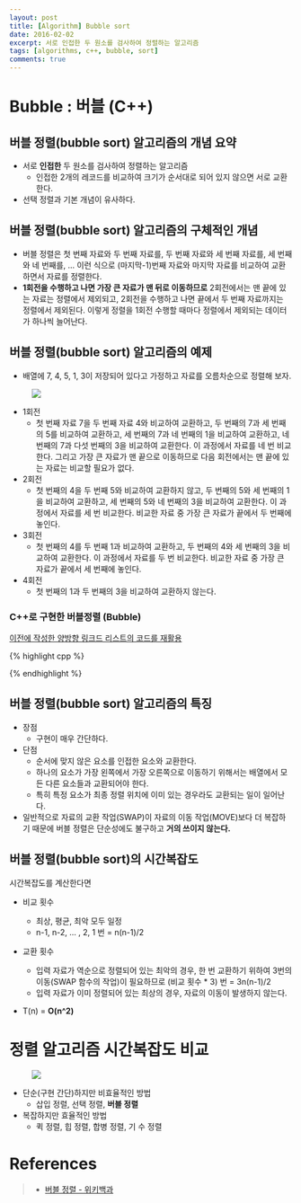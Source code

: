 ```yaml
---
layout: post
title: [Algorithm] Bubble sort
date: 2016-02-02
excerpt: 서로 인접한 두 원소를 검사하여 정렬하는 알고리즘
tags: [algorithms, c++, bubble, sort]
comments: true
---
```


# Bubble : 버블 (C++)

## 버블 정렬(bubble sort) 알고리즘의 개념 요약
* 서로 **인접한** 두 원소를 검사하여 정렬하는 알고리즘
  * 인접한 2개의 레코드를 비교하여 크기가 순서대로 되어 있지 않으면 서로 교환한다.
* 선택 정렬과 기본 개념이 유사하다.


## 버블 정렬(bubble sort) 알고리즘의 구체적인 개념
* 버블 정렬은 첫 번째 자료와 두 번째 자료를, 두 번째 자료와 세 번째 자료를, 세 번째와 네 번째를, ... 이런 식으로 (마지막-1)번째 자료와 마지막 자료를 비교하여 교환하면서 자료를 정렬한다.
* **1회전을 수행하고 나면 가장 큰 자료가 맨 뒤로 이동하므로** 2회전에서는 맨 끝에 있는 자료는 정렬에서 제외되고, 2회전을 수행하고 나면 끝에서 두 번째 자료까지는 정렬에서 제외된다. 이렇게 정렬을 1회전 수행할 때마다 정렬에서 제외되는 데이터가 하나씩 늘어난다.


## 버블 정렬(bubble sort) 알고리즘의 예제
* 배열에 7, 4, 5, 1, 3이 저장되어 있다고 가정하고 자료를 오름차순으로 정렬해 보자.
<figure>
	<img src="/images/algorithms/bubble-sort/bubble-sort.png">
</figure>

* 1회전
  * 첫 번째 자료 7을 두 번째 자료 4와 비교하여 교환하고, 두 번째의 7과 세 번째의 5를 비교하여 교환하고, 세 번째의 7과 네 번째의 1을 비교하여 교환하고, 네 번째의 7과 다섯 번째의 3을 비교하여 교환한다. 이 과정에서 자료를 네 번 비교한다. 그리고 가장 큰 자료가 맨 끝으로 이동하므로 다음 회전에서는 맨 끝에 있는 자료는 비교할 필요가 없다.
* 2회전
  * 첫 번째의 4을 두 번째 5와 비교하여 교환하지 않고, 두 번째의 5와 세 번째의 1을 비교하여 교환하고, 세 번째의 5와 네 번째의 3을 비교하여 교환한다. 이 과정에서 자료를 세 번 비교한다. 비교한 자료 중 가장 큰 자료가 끝에서 두 번째에 놓인다.
* 3회전
  * 첫 번째의 4를 두 번째 1과 비교하여 교환하고, 두 번째의 4와 세 번째의 3을 비교하여 교환한다. 이 과정에서 자료를 두 번 비교한다. 비교한 자료 중 가장 큰 자료가 끝에서 세 번째에 놓인다.
* 4회전
  * 첫 번째의 1과 두 번째의 3을 비교하여 교환하지 않는다.

### C++로 구현한 버블정렬 (Bubble)
[이전에 작성한 양방향 링크드 리스트의 코드를 재활용](https://kyungryeol1101.github.io/data-structures-linked-list-array/)

{% highlight cpp %}

{% endhighlight %}
  
## 버블 정렬(bubble sort) 알고리즘의 특징
* 장점
  * 구현이 매우 간단하다.
* 단점
  * 순서에 맞지 않은 요소를 인접한 요소와 교환한다.
  * 하나의 요소가 가장 왼쪽에서 가장 오른쪽으로 이동하기 위해서는 배열에서 모든 다른 요소들과 교환되어야 한다.
  * 특히 특정 요소가 최종 정렬 위치에 이미 있는 경우라도 교환되는 일이 일어난다.
* 일반적으로 자료의 교환 작업(SWAP)이 자료의 이동 작업(MOVE)보다 더 복잡하기 때문에 버블 정렬은 단순성에도 불구하고 **거의 쓰이지 않는다.**


## 버블 정렬(bubble sort)의 시간복잡도
시간복잡도를 계산한다면
* 비교 횟수
  * 최상, 평균, 최악 모두 일정
  * n-1, n-2, … , 2, 1 번 = n(n-1)/2
* 교환 횟수
  * 입력 자료가 역순으로 정렬되어 있는 최악의 경우, 한 번 교환하기 위하여 3번의 이동(SWAP 함수의 작업)이 필요하므로 (비교 횟수 * 3) 번 = 3n(n-1)/2
  * 입력 자료가 이미 정렬되어 있는 최상의 경우, 자료의 이동이 발생하지 않는다.

* T(n) = **O(n^2)**

# 정렬 알고리즘 시간복잡도 비교
<figure>
	<img src="/images/algorithms/bubble-sort/sort-time-complexity.png">
</figure>

* 단순(구현 간단)하지만 비효율적인 방법
  * 삽입 정렬, 선택 정렬, **버블 정렬**
* 복잡하지만 효율적인 방법
  * 퀵 정렬, 힙 정렬, 합병 정렬, 기  수 정렬
  
# References
> - [버블 정렬 - 위키백과](https://ko.wikipedia.org/wiki/%EA%B1%B0%ED%92%88_%EC%A0%95%EB%A0%AC)